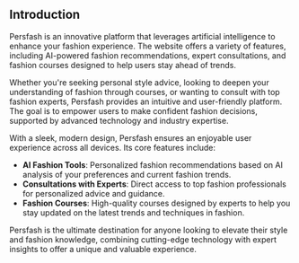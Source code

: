 ## Introduction

Persfash is an innovative platform that leverages artificial intelligence to enhance your fashion experience. The website offers a variety of features, including AI-powered fashion recommendations, expert consultations, and fashion courses designed to help users stay ahead of trends.

Whether you're seeking personal style advice, looking to deepen your understanding of fashion through courses, or wanting to consult with top fashion experts, Persfash provides an intuitive and user-friendly platform. The goal is to empower users to make confident fashion decisions, supported by advanced technology and industry expertise.

With a sleek, modern design, Persfash ensures an enjoyable user experience across all devices. Its core features include:

- **AI Fashion Tools**: Personalized fashion recommendations based on AI analysis of your preferences and current fashion trends.
- **Consultations with Experts**: Direct access to top fashion professionals for personalized advice and guidance.
- **Fashion Courses**: High-quality courses designed by experts to help you stay updated on the latest trends and techniques in fashion.

Persfash is the ultimate destination for anyone looking to elevate their style and fashion knowledge, combining cutting-edge technology with expert insights to offer a unique and valuable experience.
